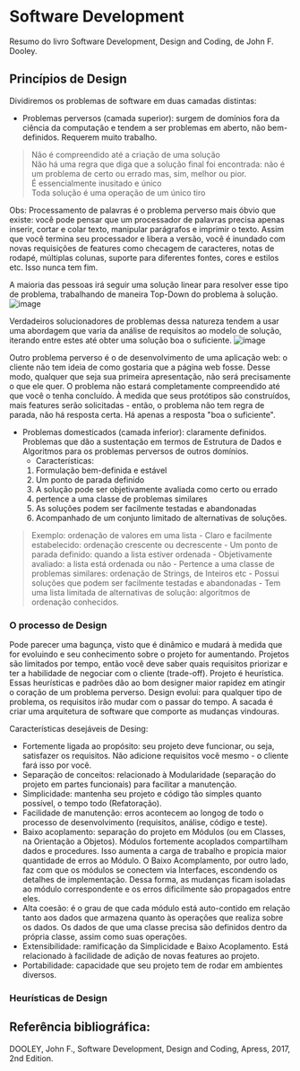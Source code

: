 # Software Development
Resumo do livro Software Development, Design and Coding, de John F. Dooley.

## Princípios de Design
Dividiremos os problemas de software em duas camadas distintas:
  - Problemas perversos (camada superior): surgem de domínios fora da ciência da computação e tendem a ser problemas em aberto, não bem-definidos. Requerem muito trabalho.
  > Não é compreendido até a criação de uma solução </br>
  > Não há uma regra que diga que a solução final foi encontrada: não é um problema de certo ou errado mas, sim, melhor ou pior. </br>
  > É essencialmente inusitado e único </br>
  > Toda solução é uma operação de um único tiro </br>
  
Obs: Processamento de palavras é o problema perverso mais óbvio que existe: você pode pensar que um processador de palavras precisa apenas inserir, cortar e colar texto, manipular parágrafos e imprimir o texto. Assim que você termina seu processador e libera a versão, você é inundado com novas requisições de features como checagem de caracteres, notas de rodapé, múltiplas colunas, suporte para diferentes fontes, cores e estilos etc. Isso nunca tem fim.
  
A maioria das pessoas irá seguir uma solução linear para resolver esse tipo de problema, trabalhando de maneira Top-Down do problema à solução.
![image](https://user-images.githubusercontent.com/39681960/201549579-6c8162ba-5ad9-44ba-993d-7734906e7cee.png)

Verdadeiros solucionadores de problemas dessa natureza tendem a usar uma abordagem que varia da análise de requisitos ao modelo de solução, iterando entre estes até obter uma solução boa o suficiente.
![image](https://user-images.githubusercontent.com/39681960/201549665-6efe4b9c-0d1e-4306-8003-51dfd727d832.png)

Outro problema perverso é o de desenvolvimento de uma aplicação web: o cliente não tem ideia de como gostaria que a página web fosse. Desse modo, qualquer que seja sua primeira apresentação, não será precisamente o que ele quer. O problema não estará completamente compreendido até que você o tenha concluído. À medida que seus protótipos são construídos, mais features serão solicitadas - então, o problema não tem regra de parada, não há resposta certa. Há apenas a resposta "boa o suficiente". 

  - Problemas domesticados (camada inferior): claramente definidos. Problemas que dão a sustentação em termos de Estrutura de Dados e Algoritmos para os problemas perversos de outros domínios.
    - Características:
    1. Formulação bem-definida e estável
    2. Um ponto de parada definido
    3. A solução pode ser objetivamente avaliada como certo ou errado
    4. pertence a uma classe de problemas similares
    5. As soluções podem ser facilmente testadas e abandonadas
    6. Acompanhado de um conjunto limitado de alternativas de soluções.
    
  > Exemplo: ordenação de valores em uma lista
    - Claro e facilmente estabelecido: ordenação crescente ou decrescente
    - Um ponto de parada definido: quando a lista estiver ordenada
    - Objetivamente avaliado: a lista está ordenada ou não
    - Pertence a uma classe de problemas similares: ordenação de Strings, de Inteiros etc
    - Possui soluções que podem ser facilmente testadas e abandonadas
    - Tem uma lista limitada de alternativas de solução: algoritmos de ordenação conhecidos.
    
### O processo de Design
Pode parecer uma bagunça, visto que é dinâmico e mudará à medida que for evoluindo e seu conhecimento sobre o projeto for aumentando.
Projetos são limitados por tempo, então você deve saber quais requisitos priorizar e ter a habilidade de negociar com o cliente (trade-off).
Projeto é heurística. Essas heurísticas e padrões dão ao bom designer maior rapidez em atingir o coração de um problema perverso.
Design evolui: para qualquer tipo de problema, os requisitos irão mudar com o passar do tempo. A sacada é criar uma arquitetura de software que comporte as mudanças vindouras.
    
Características desejáveis de Desing:
  - Fortemente ligada ao propósito: seu projeto deve funcionar, ou seja, satisfazer os requisitos. Não adicione requisitos você mesmo - o cliente fará isso por você.
  - Separação de conceitos: relacionado à Modularidade (separação do projeto em partes funcionais) para facilitar a manutenção.
  - Simplicidade: mantenha seu projeto e código tão simples quanto possível, o tempo todo (Refatoração).
  - Facilidade de manutenção: erros acontecem ao longog de todo o processo de desenvolvimento (requisitos, análise, código e teste).
  - Baixo acoplamento: separação do projeto em Módulos (ou em Classes, na Orientação a Objetos). Módulos fortemente acoplados compartilham dados e procedures. Isso aumenta a carga de trabalho e propicia maior quantidade de erros ao Módulo. O Baixo Acomplamento, por outro lado, faz com que os módulos se conectem via Interfaces, escondendo os detalhes de implementação. Dessa forma, as mudanças ficam isoladas ao módulo correspondente e os erros dificilmente são propagados entre eles.
  - Alta coesão: é o grau de que cada módulo está auto-contido em relação tanto aos dados que armazena quanto às operações que realiza sobre os dados. Os dados de que uma classe precisa são definidos dentro da própria classe, assim como suas operações.
  - Extensibilidade: ramificação da Simplicidade e Baixo Acoplamento. Está relacionado à facilidade de adição de novas features ao projeto.
  - Portabilidade: capacidade que seu projeto tem de rodar em ambientes diversos.
  
### Heurísticas de Design













## Referência bibliográfica:
DOOLEY, John F., Software Development, Design and Coding, Apress, 2017, 2nd Edition.
